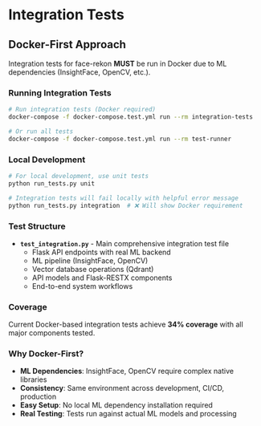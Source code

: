 # Integration Tests

## Docker-First Approach

Integration tests for face-rekon **MUST** be run in Docker due to ML dependencies (InsightFace, OpenCV, etc.).

### Running Integration Tests

```bash
# Run integration tests (Docker required)
docker-compose -f docker-compose.test.yml run --rm integration-tests

# Or run all tests
docker-compose -f docker-compose.test.yml run --rm test-runner
```

### Local Development

```bash
# For local development, use unit tests
python run_tests.py unit

# Integration tests will fail locally with helpful error message
python run_tests.py integration  # ❌ Will show Docker requirement
```

### Test Structure

- **`test_integration.py`** - Main comprehensive integration test file
  - Flask API endpoints with real ML backend
  - ML pipeline (InsightFace, OpenCV)
  - Vector database operations (Qdrant)
  - API models and Flask-RESTX components
  - End-to-end system workflows

### Coverage

Current Docker-based integration tests achieve **34% coverage** with all major components tested.

### Why Docker-First?

- **ML Dependencies**: InsightFace, OpenCV require complex native libraries
- **Consistency**: Same environment across development, CI/CD, production
- **Easy Setup**: No local ML dependency installation required
- **Real Testing**: Tests run against actual ML models and processing
